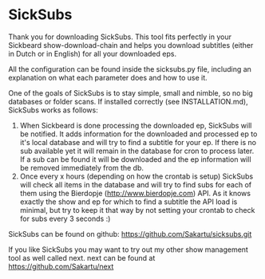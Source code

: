 SickSubs
========

Thank you for downloading SickSubs. This tool fits perfectly in your Sickbeard 
show-download-chain and helps you download subtitles (either in Dutch
or in English) for all your downloaded eps.

All the configuration can be found inside the sicksubs.py file, including an
explanation on what each parameter does and how to use it.

One of the goals of SickSubs is to stay simple, small and nimble, so no big
databases or folder scans. If installed correctly (see INSTALLATION.md), SickSubs
works as follows:

1. When Sickbeard is done processing the downloaded ep, SickSubs will be
   notified. It adds information for the downloaded and processed ep to it's local
   database and will try to find a subtitle for your ep. If there is no sub
   available yet it will remain in the database for cron to process later. If a sub
   can be found it will be downloaded and the ep information will be removed
   immediately from the db.
2. Once every x hours (depending on how the crontab is setup) SickSubs will check
   all items in the database and will try to find subs for each of them using the
   Bierdopje (http://www.bierdopje.com) API. As it knows exactly the show and ep
   for which to find a subtitle the API load is minimal, but try to keep it that
   way by not setting your crontab to check for subs every 3 seconds :)

SickSubs can be found on github: https://github.com/Sakartu/sicksubs.git

If you like SickSubs you may want to try out my other show management tool as well
called next. next can be found at https://github.com/Sakartu/next
